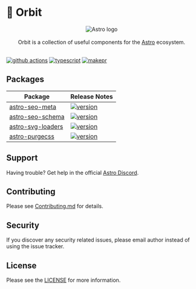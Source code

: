 # 🚀 Orbit

<p align="center">
  <img src="assets/banner.png" alt="Astro logo">
  <br/><br/>
  Orbit is a collection of useful components for the
  <a href="https://astro.build">Astro</a> ecosystem.
  <br/><br/>
</p>

[![github actions][github-actions-badge]][github-actions]
[![typescript][typescript-badge]][typescript]
[![makepr][makepr-badge]][makepr]

## Packages

| Package                                         | Release Notes                                                                                             |
| ----------------------------------------------- | --------------------------------------------------------------------------------------------------------- |
| [astro-seo-meta](packages/astro-seo-meta)       | [![version](https://img.shields.io/npm/v/astro-seo-meta.svg)](packages/astro-seo-meta/CHANGELOG.md)       |
| [astro-seo-schema](packages/astro-seo-schema)   | [![version](https://img.shields.io/npm/v/astro-seo-schema.svg)](packages/astro-seo-schema/CHANGELOG.md)   |
| [astro-svg-loaders](packages/astro-svg-loaders) | [![version](https://img.shields.io/npm/v/astro-svg-loaders.svg)](packages/astro-svg-loaders/CHANGELOG.md) |
| [astro-purgecss](packages/astro-purgecss)       | [![version](https://img.shields.io/npm/v/astro-purgecss.svg)](packages/astro-purgecss/CHANGELOG.md)       |

## Support

Having trouble? Get help in the official [Astro Discord](https://astro.build/chat).

## Contributing

Please see [Contributing.md](CONTRIBUTING.md) for details.

## Security

If you discover any security related issues, please email author instead of using the issue tracker.

## License

Please see the [LICENSE](LICENSE) for more information.

[github-actions]: https://github.com/codiume/orbit/actions/workflows/node.js.yml
[github-actions-badge]: https://github.com/codiume/orbit/actions/workflows/node.js.yml/badge.svg?branch=main
[typescript]: https://www.typescriptlang.org/dt/search?search=astro-seo-schema
[typescript-badge]: https://img.shields.io/npm/types/astro-seo-schema
[makepr]: https://makeapullrequest.com
[makepr-badge]: https://img.shields.io/badge/PRs-welcome-brightgreen.svg?style=flat-square?style=flat
